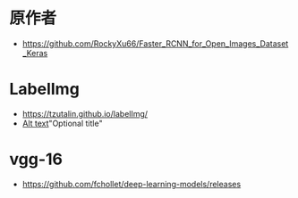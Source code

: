 # 原作者
- https://github.com/RockyXu66/Faster_RCNN_for_Open_Images_Dataset_Keras
# LabelImg
- https://tzutalin.github.io/labelImg/
- [Alt text](https://github.com/a78951230/faster-rcnn-tf2/tree/main/img/l1.png)"Optional title"
# vgg-16
- https://github.com/fchollet/deep-learning-models/releases 
